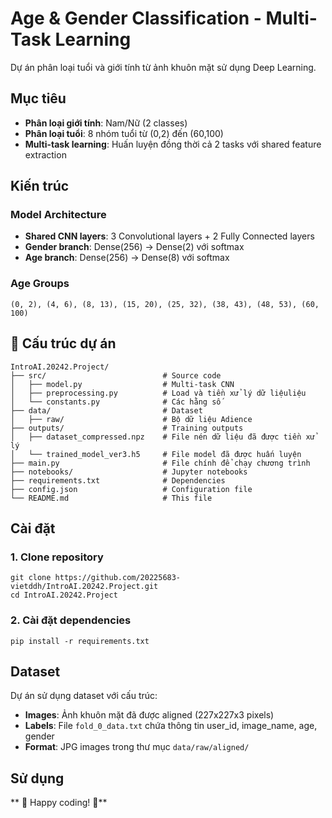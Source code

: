 # Age & Gender Classification - Multi-Task Learning

Dự án phân loại tuổi và giới tính từ ảnh khuôn mặt sử dụng Deep Learning.

## Mục tiêu

- **Phân loại giới tính**: Nam/Nữ (2 classes)
- **Phân loại tuổi**: 8 nhóm tuổi từ (0,2) đến (60,100)
- **Multi-task learning**: Huấn luyện đồng thời cả 2 tasks với shared feature extraction

## Kiến trúc

### Model Architecture
- **Shared CNN layers**: 3 Convolutional layers + 2 Fully Connected layers
- **Gender branch**: Dense(256) → Dense(2) với softmax
- **Age branch**: Dense(256) → Dense(8) với softmax

### Age Groups
```
(0, 2), (4, 6), (8, 13), (15, 20), (25, 32), (38, 43), (48, 53), (60, 100)
```

## 📁 Cấu trúc dự án

```
IntroAI.20242.Project/
├── src/                          # Source code
│   ├── model.py                  # Multi-task CNN
│   ├── preprocessing.py          # Load và tiền xử lý dữ liệuliệu
│   └── constants.py              # Các hằng số
├── data/                         # Dataset
│   ├── raw/                      # Bộ dữ liệu Adience
├── outputs/                      # Training outputs
│   ├── dataset_compressed.npz    # File nén dữ liệu đã được tiền xử lý
│   └── trained_model_ver3.h5     # File model đã được huấn luyện
├── main.py                       # File chính để chạy chương trình
├── notebooks/                    # Jupyter notebooks
├── requirements.txt              # Dependencies
├── config.json                   # Configuration file
└── README.md                     # This file
```

## Cài đặt

### 1. Clone repository
```
git clone https://github.com/20225683-vietddh/IntroAI.20242.Project.git
cd IntroAI.20242.Project
```

### 2. Cài đặt dependencies
```
pip install -r requirements.txt
```

## Dataset

Dự án sử dụng dataset với cấu trúc:
- **Images**: Ảnh khuôn mặt đã được aligned (227x227x3 pixels)
- **Labels**: File `fold_0_data.txt` chứa thông tin user_id, image_name, age, gender
- **Format**: JPG images trong thư mục `data/raw/aligned/`

## Sử dụng

** 🎯 Happy coding! 🎯**